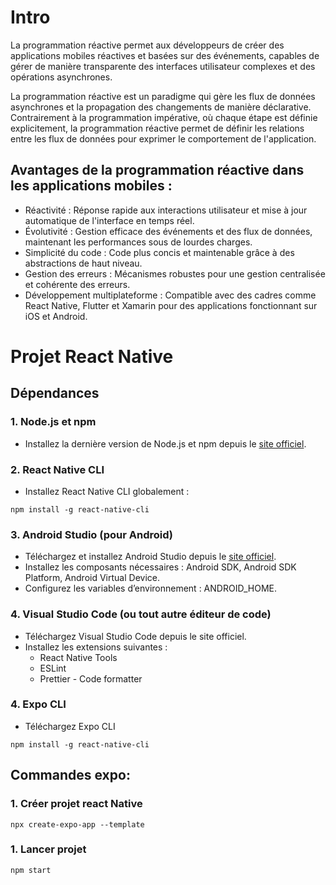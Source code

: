 # Intro
La programmation réactive permet aux développeurs de créer des applications mobiles réactives et basées sur des événements, capables de gérer de manière transparente des interfaces utilisateur complexes et des opérations asynchrones.

La programmation réactive est un paradigme qui gère les flux de données asynchrones et la propagation des changements de manière déclarative. Contrairement à la programmation impérative, où chaque étape est définie explicitement, la programmation réactive permet de définir les relations entre les flux de données pour exprimer le comportement de l'application.

## Avantages de la programmation réactive dans les applications mobiles :

- Réactivité : Réponse rapide aux interactions utilisateur et mise à jour automatique de l'interface en temps réel.
- Évolutivité : Gestion efficace des événements et des flux de données, maintenant les performances sous de lourdes charges.
- Simplicité du code : Code plus concis et maintenable grâce à des abstractions de haut niveau.
- Gestion des erreurs : Mécanismes robustes pour une gestion centralisée et cohérente des erreurs.
- Développement multiplateforme : Compatible avec des cadres comme React Native, Flutter et Xamarin pour des applications fonctionnant sur iOS et Android.

# Projet React Native
## Dépendances


### 1. Node.js et npm  
- Installez la dernière version de Node.js et npm depuis le [site officiel](https://nodejs.org).
 
### 2. React Native CLI  
- Installez React Native CLI globalement :  
````
npm install -g react-native-cli
````

### 3.  Android Studio (pour Android)  
- Téléchargez et installez Android Studio depuis le [site officiel](https://developer.android.com/studio).  
- Installez les composants nécessaires : Android SDK, Android SDK Platform, Android Virtual Device.  
- Configurez les variables d’environnement : ANDROID_HOME.

### 4. Visual Studio Code (ou tout autre éditeur de code)  
- Téléchargez Visual Studio Code depuis le site officiel.  
- Installez les extensions suivantes :
    - React Native Tools  
    - ESLint  
    - Prettier - Code formatter

### 4. Expo CLI  
- Téléchargez Expo CLI  
````
npm install -g react-native-cli
````
## Commandes expo:  
### 1. Créer projet react Native
````
npx create-expo-app --template
````

### 1. Lancer projet
````
npm start
````
